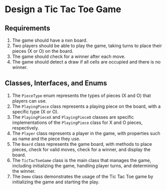 # Design a Tic Tac Toe Game

## Requirements

1. The game should have a nxn board.
2. Two players should be able to play the game, taking turns to place their pieces (X or O) on the board.
3. The game should check for a winner after each move.
4. The game should detect a draw if all cells are occupied and there is no winner.

## Classes, Interfaces, and Enums

1. The `PieceType` enum represents the types of pieces (X and O) that players can use.
2. The `PlayingPiece` class represents a playing piece on the board, with a specific type (X or O).
3. The `PlayingPieceX` and `PlayingPieceO` classes are specific implementations of the `PlayingPiece` class for X and O pieces, respectively.
4. The `Player` class represents a player in the game, with properties such as name and the piece they use.
5. The `Board` class represents the game board, with methods to place pieces, check for valid moves, check for a winner, and display the board.
6. The `TicTacToeGame` class is the main class that manages the game, including initializing the game, handling player turns, and determining the winner.
7. The `Demo` class demonstrates the usage of the Tic Tac Toe game by initializing the game and starting the play.

